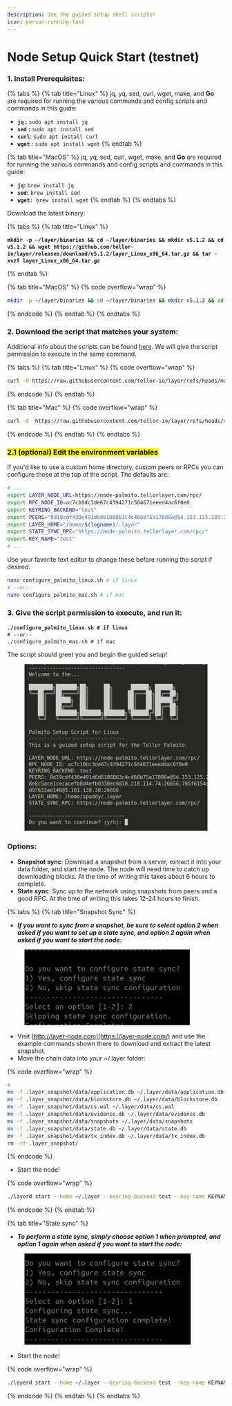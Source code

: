 ```yaml
---
description: Use the guided setup shell scripts!
icon: person-running-fast
---
```


# Node Setup Quick Start (testnet)

### 1. Install Prerequisites:

{% tabs %}
{% tab title="Linux" %}
jq, yq, sed, curl, wget, make, and **Go** are required for running the various commands and config scripts and commands in this guide:&#x20;

* **`jq` :** `sudo apt install jq`
* **`sed` :** `sudo apt install sed`
* **`curl`**: `sudo apt install curl`
* **`wget`** : `sudo apt install wget`
{% endtab %}

{% tab title="MacOS" %}
jq, yq, sed, curl, wget, make, and **Go** are required for running the various commands and config scripts and commands in this guide:&#x20;

* **`jq`:** `brew install jq`
* **`sed`:** `brew install sed`
* **`wget`**`: brew install wget` &#x20;
{% endtab %}
{% endtabs %}

Download the latest binary:

{% tabs %}
{% tab title="Linux" %}
<pre class="language-sh" data-overflow="wrap"><code class="lang-sh"><strong>mkdir -p ~/layer/binaries &#x26;&#x26; cd ~/layer/binaries &#x26;&#x26; mkdir v5.1.2 &#x26;&#x26; cd v5.1.2 &#x26;&#x26; wget https://github.com/tellor-io/layer/releases/download/v5.1.2/layer_Linux_x86_64.tar.gz &#x26;&#x26; tar -xvzf layer_Linux_x86_64.tar.gz
</strong></code></pre>
{% endtab %}

{% tab title="MacOS" %}
{% code overflow="wrap" %}
```sh
mkdir -p ~/layer/binaries && cd ~/layer/binaries && mkdir v5.1.2 && cd v5.1.2 && wget https://github.com/tellor-io/layer/releases/download/v5.1.2/layer_Darwin_arm64.tar.gz && tar -xvzf layer_Darwin_arm64.tar.gz
```
{% endcode %}
{% endtab %}
{% endtabs %}

### 2. Download the script that matches your system:

Additional info about the scripts can be found [here](https://github.com/tellor-io/layer/tree/main/scripts/setup). We will give the script permission to execute in the same command.

{% tabs %}
{% tab title="Linux" %}
{% code overflow="wrap" %}
```sh
curl -O https://raw.githubusercontent.com/tellor-io/layer/refs/heads/main/scripts/setup/initial_config/configure_palmito_linux.sh && chmod +x configure_palmito_linux.sh
```
{% endcode %}
{% endtab %}

{% tab title="Mac" %}
{% code overflow="wrap" %}
```sh
curl -O  https://raw.githubusercontent.com/tellor-io/layer/refs/heads/main/scripts/setup/initial_config/configure_palmito_mac.sh && chmod +x configure_palmito_mac.sh
```
{% endcode %}
{% endtab %}
{% endtabs %}

### <mark style="color:$info;">2.1 (optional) Edit the environment variables</mark>

If you'd like to use a custom home directory, custom peers or RPCs you can configure those at the top of the script. The defaults are:

```sh
# ...
export LAYER_NODE_URL=https://node-palmito.tellorlayer.com/rpc/
export RPC_NODE_ID=ac7c10dc3de67c4394271c564671eeed4ac6f0e0
export KEYRING_BACKEND="test"
export PEERS="8d19cdf430e491d6d6106863c4c466b75a17088a@54.153.125.203:26656,c7b175a5bafb35176cdcba3027e764a0dbd0811c@34.219.95.82:26656,05105e8bb28e8c5ace1cecacefb8d4efb0338ec6@18.218.114.74:26656,705f6154c6c6aeb0ba36c8b53639a5daa1b186f6@3.80.39.230:26656,1f6522a346209ee99ecb4d3e897d9d97633ae146@3.101.138.30:26656"
export LAYER_HOME="/home/$(logname)/.layer"
export STATE_SYNC_RPC="https://node-palmito.tellorlayer.com/rpc/"
export KEY_NAME="test"
# ...
```

Use your favorite text editor to change these before running the script if desired.

```sh
nano configure_palmito_linux.sh # if linux
# --or--
nano configure_palmito_mac.sh # if mac
```

### 3. Give the script permission to execute, and run it:

<pre class="language-sh"><code class="lang-sh"><strong>./configure_palmito_linux.sh # if linux
</strong># --or--
./configure_palmito_mac.sh # if mac
</code></pre>

The script should greet you and begin the guided setup!

<figure><img src="../.gitbook/assets/Screenshot From 2025-07-31 10-05-08.png" alt=""><figcaption></figcaption></figure>

### Options:

* **Snapshot sync**: Download a snapshot from a server, extract it into your data folder, and start the node. The node will need time to catch up downloading blocks. At the time of writing this takes about 6 hours to complete.
* **State sync**: Sync up to the network using snapshots from peers and a good RPC. At the time of writing this takes 12-24 hours to finish.

{% tabs %}
{% tab title="Snapshot Sync" %}
- _**If you want to sync from a snapshot, be sure to select option 2 when asked if you want to set up a state sync, and option 2 again when asked if you want to start the node:**_

<figure><img src="../.gitbook/assets/Screenshot From 2025-08-06 21-32-28.png" alt=""><figcaption></figcaption></figure>

* Visit [http://layer-node.com](https://layer-node.com/) and use the example commands shown there to download and extract the latest snapshot.
* Move the chain data into your \~/.layer folder:

{% code overflow="wrap" %}
```sh
# 
mv -f .layer_snapshot/data/application.db ~/.layer/data/application.db
mv -f .layer_snapshot/data/blockstore.db ~/.layer/data/blockstore.db
mv -f .layer_snapshot/data/cs.wal ~/.layer/data/cs.wal
mv -f .layer_snapshot/data/evidence.db ~/.layer/data/evidence.db
mv -f .layer_snapshot/data/snapshots ~/.layer/data/snapshots
mv -f .layer_snapshot/data/state.db ~/.layer/data/state.db
mv -f .layer_snapshot/data/tx_index.db ~/.layer/data/tx_index.db
rm -rf .layer_snapshot/
```
{% endcode %}

* Start the node!

{% code overflow="wrap" %}
```sh
./layerd start --home ~/.layer --keyring-backend test --key-name KEYNAME --api.enable --api.swagger
```
{% endcode %}
{% endtab %}

{% tab title="State sync" %}
* _**To perform a state sync, simply choose option 1 when prompted, and option 1 again when asked if you want to start the node:**_

<figure><img src="../.gitbook/assets/Screenshot From 2025-08-06 21-30-24.png" alt=""><figcaption></figcaption></figure>

* Start the node!

{% code overflow="wrap" %}
```sh
./layerd start --home ~/.layer --keyring-backend test --key-name KEYNAME --api.enable --api.swagger
```
{% endcode %}
{% endtab %}
{% endtabs %}
